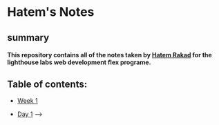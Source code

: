 # Hatem's Notes
## summary
#### This repository contains all of the notes taken by [Hatem Rakad](https://github.com/hrakad) for the lighthouse labs web development flex programe.
## Table of contents:
* [Week 1](/Week_1) 
 + [Day 1](/Week_1/Day_1) -->
 




